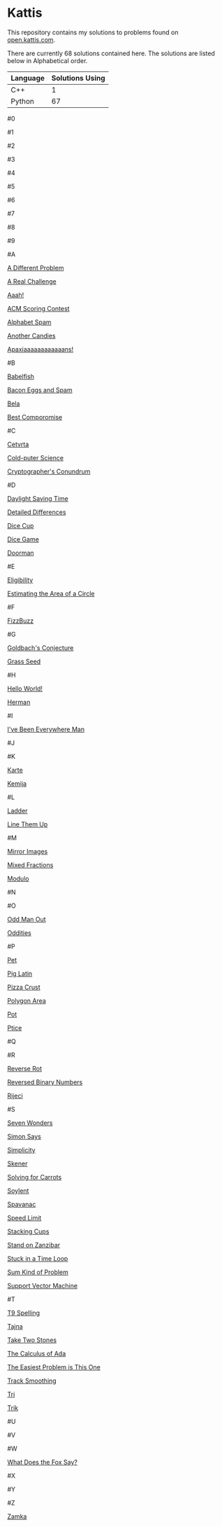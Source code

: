 # Kattis

This repository contains my solutions to problems found on [open.kattis.com](http://open.kattis.com).

There are currently 68 solutions contained here. The solutions are listed below in Alphabetical order.

| Language | Solutions Using |
|---|---|
| C++ | 1 |
| Python | 67 |

#0


#1


#2


#3


#4


#5


#6


#7


#8


#9


#A

[A Different Problem](A/ADifferentProblem.py)

[A Real Challenge](A/ARealChallenge.py)

[Aaah!](A/Aaah.py)

[ACM Scoring Contest](A/ACMContestScoring.py)

[Alphabet Spam](A/AlphabetSpam.py)

[Another Candies](A/AnotherCandies.py)

[Apaxiaaaaaaaaaaaans!](A/Apaxiaaaaaaaaaaaans!.py)


#B

[Babelfish](B/Babelfish.py)

[Bacon Eggs and Spam](B/BaconEggsandSpam.py)

[Bela](B/Bela.py)

[Best Comporomise](B/BestCompromise.py)


#C

[Cetvrta](C/Cetvrta.py)

[Cold-puter Science](C/Cold-puterScience.py)

[Cryptographer's Conundrum](C/CryptographersConundrum.py)


#D

[Daylight Saving Time](D/DaylightSavingTime.py)

[Detailed Differences](D/DetailedDifferences.py)

[Dice Cup](D/DiceCup.py)

[Dice Game](D/DiceGame.py)

[Doorman](D/Doorman.py)


#E

[Eligibility](E/Eligibility.py)

[Estimating the Area of a Circle](E/EstimatingtheAreaofaCircle.py)


#F

[FizzBuzz](F/FizzBuzz.py)


#G

[Goldbach's Conjecture](G/GoldbachsConjecture.cc)

[Grass Seed](G/GrassSeed.py)


#H

[Hello World!](H/HelloWorld.py)

[Herman](H/Herman.py)


#I

[I've Been Everywhere Man](I/IveBeenEverywhereMan.py)


#J


#K

[Karte](K/Karte.py)

[Kemija](K/Kemija.py)


#L

[Ladder](L/Ladder.py)

[Line Them Up](L/LineThemUp.py)


#M

[Mirror Images](M/MirrorImages.py)

[Mixed Fractions](M/MixedFractions.py)

[Modulo](M/Modulo.py)


#N


#O

[Odd Man Out](O/OddManOut.py)

[Oddities](O/Oddities.py)


#P

[Pet](P/Pet.py)

[Pig Latin](P/PigLatin.py)

[Pizza Crust](P/PizzaCrust.py)

[Polygon Area](P/PolygonArea.py)

[Pot](P/Pot.py)

[Ptice](P/Ptice.py)


#Q


#R

[Reverse Rot](R/ReverseRot.py)

[Reversed Binary Numbers](R/ReversedBinaryNumbers.py)

[Rijeci](R/Rijeci.py)


#S

[Seven Wonders](S/SevenWonders.py)

[Simon Says](S/SimonSays.py)

[Simplicity](S/Simplicity.py)

[Skener](S/Skener.py)

[Solving for Carrots](S/SolvingForCarrots.py)

[Soylent](S/Soylent.py)

[Spavanac](S/Spavanac.py)

[Speed Limit](S/SpeedLimit.py)

[Stacking Cups](S/StackingCups.py)

[Stand on Zanzibar](S/StandOnZanzibar.py)

[Stuck in a Time Loop](S/StuckinaTimeLoop.py)

[Sum Kind of Problem](S/SumKindOfProblem.py)

[Support Vector Machine](S/SupportVectorMachine.py)


#T

[T9 Spelling](T/T9Spelling.py)

[Tajna](T/Tajna.py)

[Take Two Stones](T/TakeTwoStones.py)

[The Calculus of Ada](T/TheCalculusofAda.py)

[The Easiest Problem is This One](T/TheEasiestProblemisThisOne.py)

[Track Smoothing](T/TrackSmoothing.py)

[Tri](T/Tri.py)

[Trik](T/Trik.py)


#U


#V


#W

[What Does the Fox Say?](W/WhatDoestheFoxSay.py)


#X


#Y


#Z

[Zamka](Z/Zamka.py)



